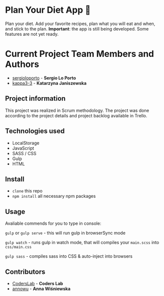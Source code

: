 # Plan Your Diet App 👋</h1>

Plan your diet. Add your favorite recipes, plan what you will eat and when, and stick to the plan.
**Important**: the app is still being developed. Some features are not yet ready.


# Current Project Team Members and Authors
 * [sergioloporto](https://github.com/sergioloporto) - **Sergio Lo Porto**
 * [kappa3-3](https://github.com/kappa3-3) - **Katarzyna Janiszewska**
 
 
## Project information
This project was realized in Scrum methodology. The project was done according to the project details and project backlog available in Trello.


## Technologies used
* LocalStorage
* JavaScript 
* SASS / CSS
* Gulp
* HTML


## Install

* `clone` this repo
* `npm install` all necessary npm packages
   

## Usage
Avaliable commends for you to type in console:

`gulp` or `gulp serve`  - this will run gulp in browserSync mode

`gulp watch` - runs gulp in watch mode, that will compiles your `main.scss` into `css/main.css`

`gulp sass` - compiles sass into CSS & auto-inject into browsers

## Contributors
 * [CodersLab](https://github.com/sergioloporto) - **Coders Lab**
 * [annowu](https://github.com/annowu) - **Anna Wiśniewska**
